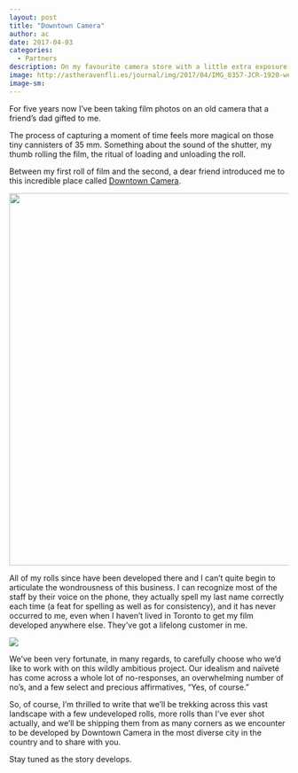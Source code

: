 ```yaml
---
layout: post
title: "Downtown Camera"
author: ac
date: 2017-04-03
categories:
  - Partners
description: On my favourite camera store with a little extra exposure.
image: http://astheravenfli.es/journal/img/2017/04/IMG_8357-JCR-1920-web.jpg
image-sm:
---
```


For five years now I&rsquo;ve been taking film photos on an old camera that a friend&rsquo;s dad gifted to me.

The process of capturing a moment of time feels more magical on those tiny cannisters of 35 mm. Something about the sound of the shutter, my thumb rolling the film, the ritual of loading and unloading the roll.

Between my first roll of film and the second, a dear friend introduced me to this incredible place called <a href="http://downtowncamera.com" target="blank">Downtown Camera</a>.

<a href="http://downtowncamera.com" target="blank"><img src="http://astheravenfli.es/journal/img/2017/04/downtown-camera-672-web.png" class="logo" width="672"></a>

All of my rolls since have been developed there and I can&rsquo;t quite begin to articulate the wondrousness of this business. I can recognize most of the staff by their voice on the phone, they actually spell my last name correctly each time (a feat for spelling as well as for consistency), and it has never occurred to me, even when I haven&rsquo;t lived in Toronto to get my film developed anywhere else. They&rsquo;ve got a lifelong customer in me.

<img src="http://astheravenfli.es/journal/img/2017/04/03-02-AC-2000-WEB.jpg">

We&rsquo;ve been very fortunate, in many regards, to carefully choose who we&rsquo;d like to work with on this wildly ambitious project. Our idealism and na&iuml;vet&eacute; has come across a whole lot of no-responses, an overwhelming number of no&rsquo;s, and a few select and precious affirmatives, &ldquo;Yes, of course.&rdquo;

So, of course, I&rsquo;m thrilled to write that we&rsquo;ll be trekking across this vast landscape with a few undeveloped rolls, more rolls than I&rsquo;ve ever shot actually, and we&rsquo;ll be shipping them from as many corners as we encounter to be developed by Downtown Camera in the most diverse city in the country and to share with you.

Stay tuned as the story develops.